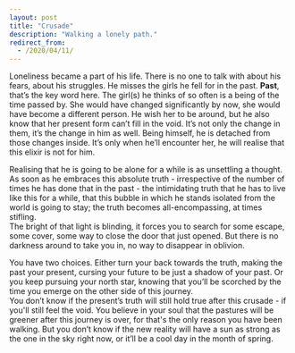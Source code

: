 ```yaml
---
layout: post
title: "Crusade"
description: "Walking a lonely path."
redirect_from:
  - /2020/04/11/
---
```

Loneliness became a part of his life. There is no one to talk with about his fears, about his struggles. He misses the girls he fell for in the past. **Past**, that’s the key word here. The girl(s) he thinks of so often is a being of the time passed by. She would have changed significantly by now, she would have become a different person. He wish her to be around, but he also know that her present form can’t fill in the void. It’s not only the change in them, it’s the change in him as well. Being himself, he is detached from those changes inside. It’s only when he’ll encounter her, he will realise that this elixir is not for him.

Realising that he is going to be alone for a while is as unsettling a thought. As soon as he embraces this absolute truth - irrespective of the number of times he has done that in the past - the intimidating truth that he has to live like this for a while, that this bubble in which he stands isolated from the world is going to stay; the truth becomes all-encompassing, at times stifling. <br>
The bright of that light is blinding, it forces you to search for some escape, some cover, some way to close the door that just opened. But there is no darkness around to take you in, no way to disappear in oblivion.

You have two choices. Either turn your back towards the truth, making the past your present, cursing your future to be just a shadow of your past. Or you keep pursuing your north star, knowing that you’ll be scorched by the time you emerge on the other side of this journey. <br>
You don’t know if the present’s truth will still hold true after this crusade - if you'll still feel the void. You believe in your soul that the pastures will be greener after this journey is over, for that's the only reason you have been walking. But you don’t know if the new reality will have a sun as strong as the one in the sky right now, or it’ll be a cool day in the month of spring.